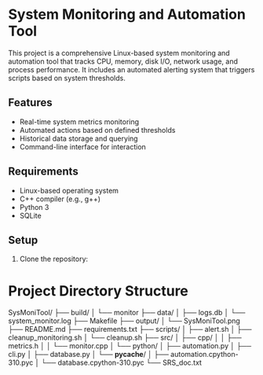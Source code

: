 # System Monitoring and Automation Tool

This project is a comprehensive Linux-based system monitoring and automation tool that tracks CPU, memory, disk I/O, network usage, and process performance. It includes an automated alerting system that triggers scripts based on system thresholds.

## Features
- Real-time system metrics monitoring
- Automated actions based on defined thresholds
- Historical data storage and querying
- Command-line interface for interaction

## Requirements
- Linux-based operating system
- C++ compiler (e.g., g++)
- Python 3
- SQLite

## Setup
1. Clone the repository:

# Project Directory Structure
SysMoniTool/
├── build/
│   └── monitor
├── data/
│   ├── logs.db
│   └── system_monitor.log
├── Makefile
├── output/
│   └── SysMoniTool.png
├── README.md
├── requirements.txt
├── scripts/
│   ├── alert.sh
│   ├── cleanup_monitoring.sh
│   └── cleanup.sh
├── src/
│   ├── cpp/
│   │   ├── metrics.h
│   │   └── monitor.cpp
│   └── python/
│       ├── automation.py
│       ├── cli.py
│       ├── database.py
│       └── __pycache__/
│           ├── automation.cpython-310.pyc
│           └── database.cpython-310.pyc
└── SRS_doc.txt



